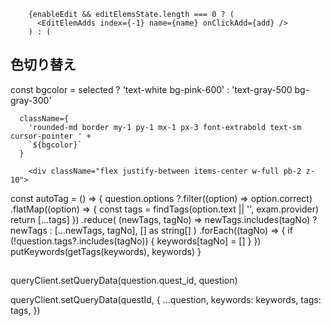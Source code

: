         {enableEdit && editElemsState.length === 0 ? (
          <EditElemAdds index={-1} name={name} onClickAdd={add} />
        ) : (
## 色切り替え
  const bgcolor = selected
    ? 'text-white bg-pink-600'
    : 'text-gray-500 bg-gray-300'

      className={
        'rounded-md border my-1 py-1 mx-1 px-3 font-extrabold text-sm cursor-pointer ' +
        `${bgcolor}`
      }

        <div className="flex justify-between items-center w-full pb-2 z-10">

  const autoTag = () => {
    question.options
      ?.filter((option) => option.correct)
      .flatMap((option) => {
        const tags = findTags(option.text || '', exam.provider)
        return [...tags]
      })
      .reduce(
        (newTags, tagNo) =>
          newTags.includes(tagNo) ? newTags : [...newTags, tagNo],
        [] as string[]
      )
      .forEach((tagNo) => {
        if (!question.tags?.includes(tagNo)) {
          keywords[tagNo] = []
        }
      })
    putKeywords(getTags(keywords), keywords)
  }


## 
queryClient.setQueryData<Question>(question.quest_id, question)

queryClient.setQueryData<Question>(questId, {
  ...question,
  keywords: keywords,
  tags: tags,
})
